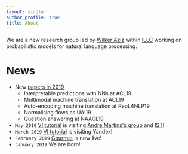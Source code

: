 ```yaml
---
layout: single
author_profile: true
title: About
---
```


We are a new research group led by [Wilker Aziz](http://wilkeraziz.github.io) within [ILLC](http://www.illc.uva.nl) working on probabilistic models for natural language processing. 


# News

* New [papers in 2019](/papers)
    * Interpretable predictions with NNs at ACL19
    * Multimodal machine translation at ACL19
    * Auto-encoding machine translation at RepL4NLP19 
    * Normalising flows as UAI19
    * Question answering at NAACL19
* `May 2019` [VI tutorial](https://vitutorial.github.io) is visiting [Andre Martins's group](https://andre-martins.github.io) and [IST](https://tecnico.ulisboa.pt)!
* `March 2019` [VI tutorial](https://vitutorial.github.io) is visiting Yandex!
* `February 2019` [Gourmet](https://gourmet-project.eu) is now live!
* `January 2019` We are born!
